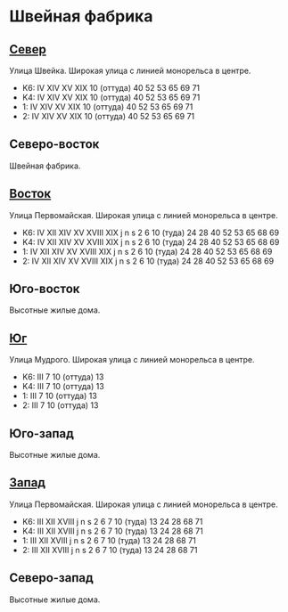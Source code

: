 # Швейная фабрика

## [Север](./10400085.md)

Улица Швейка.
Широкая улица с линией монорельса в центре.

* K6:   IV  XIV XV  XIX
        10 (оттуда) 40  52  53  65  69  71
* K4:   IV  XIV XV  XIX
        10 (оттуда) 40  52  53  65  69  71
* 1:    IV  XIV XV  XIX
        10 (оттуда) 40  52  53  65  69  71
* 2:    IV  XIV XV  XIX
        10 (оттуда) 40  52  53  65  69  71

## Северо-восток

Швейная фабрика.

## [Восток](./10410090.md)

Улица Первомайская.
Широкая улица с линией монорельса в центре.

* K6:   IV  XII XIV XV  XVIII   XIX
        j   n   s
        2   6   10 (туда)   24  28  40  52  53  65  68  69
* K4:   IV  XII XIV XV  XVIII   XIX
        j   n   s
        2   6   10 (туда)   24  28  40  52  53  65  68  69
* 1:    IV  XII XIV XV  XVIII   XIX
        j   n   s
        2   6   10 (туда)   24  28  40  52  53  65  68  69
* 2:    IV  XII XIV XV  XVIII   XIX
        j   n   s
        2   6   10 (туда)   24  28  40  52  53  65  68  69

## Юго-восток

Высотные жилые дома.

## [Юг](./10400095.md)

Улица Мудрого.
Широкая улица с линией монорельса в центре.

* K6:   III
        7   10 (оттуда) 13
* K4:   III
        7   10 (оттуда) 13
* 1:    III
        7   10 (оттуда) 13
* 2:    III
        7   10 (оттуда) 13

## Юго-запад

Высотные жилые дома.

## [Запад](./10380090.md)

Улица Первомайская.
Широкая улица с линией монорельса в центре.

* K6:   III XII XVIII
        j   n   s
        2   6   7   10 (туда)   13  24  28  68  71
* K4:   III XII XVIII
        j   n   s
        2   6   7   10 (туда)   13  24  28  68  71
* 1:    III XII XVIII
        j   n   s
        2   6   7   10 (туда)   13  24  28  68  71
* 2:    III XII XVIII
        j   n   s
        2   6   7   10 (туда)   13  24  28  68  71

## Северо-запад

Высотные жилые дома.
